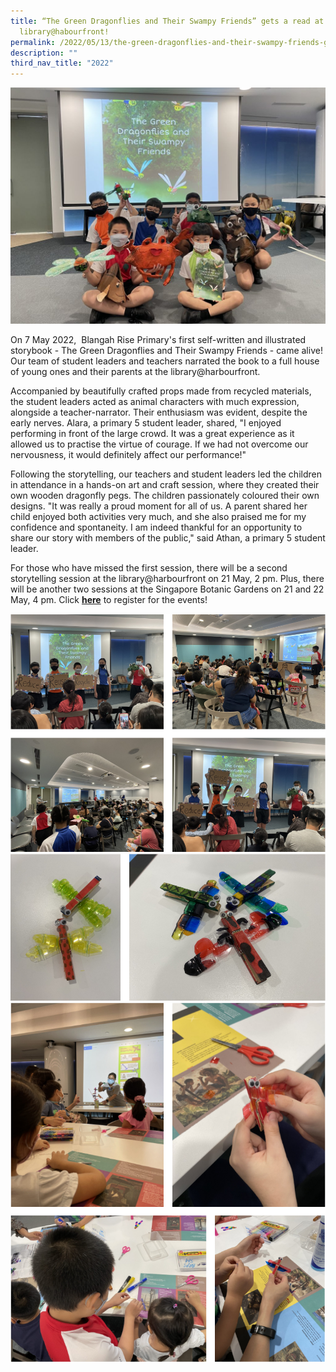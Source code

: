```yaml
---
title: “The Green Dragonflies and Their Swampy Friends” gets a read at
  library@habourfront!
permalink: /2022/05/13/the-green-dragonflies-and-their-swampy-friends-gets-a-read-at-libraryhabourfront/
description: ""
third_nav_title: "2022"
---
```

<img src="/images/IMG_6928-1024x768.jpg">
<p>On 7 May 2022,&nbsp; Blangah Rise Primary's first self-written and illustrated storybook - The Green Dragonflies and Their Swampy Friends - came alive! Our team of student leaders and teachers narrated the book to a full house of young ones and their parents at the library@harbourfront.</p>
<p>Accompanied by beautifully crafted props made from recycled materials, the student leaders acted as animal characters with much expression, alongside a teacher-narrator. Their enthusiasm was evident, despite the early nerves. Alara, a primary 5 student leader, shared, "I enjoyed performing in front of the large crowd. It was a great experience as it allowed us to practise the virtue of courage. If we had not overcome our nervousness, it would definitely affect our performance!"</p>
<p>Following the storytelling, our teachers and student leaders led the children in attendance in a hands-on art and craft session, where they created their own wooden dragonfly pegs. The children passionately coloured their own designs. "It was really a proud moment for all of us. A parent shared her child enjoyed both activities very much, and she also praised me for my confidence and spontaneity. I am indeed thankful for an opportunity to share our story with members of the public," said Athan, a primary 5 student leader.</p>
<p>For those who have missed the first session, there will be a second storytelling session at the library@harbourfront on 21 May, 2 pm. Plus, there will be another two sessions at the Singapore Botanic Gardens on 21 and 22 May, 4 pm. Click&nbsp;<a href="/2022/05/10/join-us-at-our-storytelling-sessions-the-green-dragonflies-and-their-swampy-friends/"><strong>here</strong></a>&nbsp;to register for the events!</p>
<img src="/images/harbourfront1.png">
<img src="/images/harbourfront2.png">
<img src="/images/harbourfront3.png">